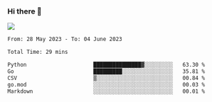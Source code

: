 ### Hi there 👋️

![](https://komarev.com/ghpvc/?username=Loner1024)

<!--START_SECTION:waka-->

```txt
From: 28 May 2023 - To: 04 June 2023

Total Time: 29 mins

Python                     ███████████████▓░░░░░░░░░   63.30 %
Go                         █████████░░░░░░░░░░░░░░░░   35.81 %
CSV                        ▒░░░░░░░░░░░░░░░░░░░░░░░░   00.84 %
go.mod                     ░░░░░░░░░░░░░░░░░░░░░░░░░   00.03 %
Markdown                   ░░░░░░░░░░░░░░░░░░░░░░░░░   00.01 %
```

<!--END_SECTION:waka-->



